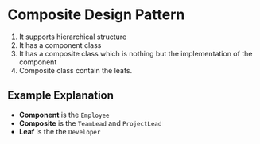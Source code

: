 # Composite Design Pattern

1. It supports hierarchical structure
2. It has a component class
3. It has a composite class which is nothing but the implementation of the component
4. Composite class contain the leafs.


## Example Explanation

- **Component** is the `Employee`
- **Composite** is the `TeamLead` and `ProjectLead`
- **Leaf** is the the `Developer`